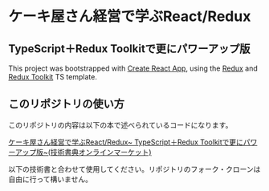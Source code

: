 # ケーキ屋さん経営で学ぶReact/Redux
## TypeScript＋Redux Toolkitで更にパワーアップ版

This project was bootstrapped with [Create React App](https://github.com/facebook/create-react-app), using the [Redux](https://redux.js.org/) and [Redux Toolkit](https://redux-toolkit.js.org/) TS template.

## このリポジトリの使い方

このリポジトリの内容は以下の本で述べられているコードになります。

[ケーキ屋さん経営で学ぶReact/Redux~ TypeScript＋Redux Toolkitで更にパワーアップ版~(技術書典オンラインマーケット)](https://techbookfest.org/product/tTUC6rcxSt8jvQDPqWFg6r)

以下の技術書と合わせて使用してください。リポジトリのフォーク・クローンは自由に行って構いません。

